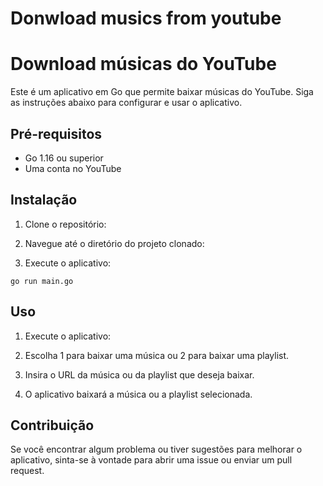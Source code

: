# Donwload musics from youtube

# Download músicas do YouTube

Este é um aplicativo em Go que permite baixar músicas do YouTube. Siga as instruções abaixo para configurar e usar o aplicativo.

## Pré-requisitos

- Go 1.16 ou superior
- Uma conta no YouTube

## Instalação

1. Clone o repositório:

2. Navegue até o diretório do projeto clonado:

3. Execute o aplicativo:

```
go run main.go
```

## Uso

1. Execute o aplicativo:

2. Escolha 1 para baixar uma música ou 2 para baixar uma playlist.

3. Insira o URL da música ou da playlist que deseja baixar.

4. O aplicativo baixará a música ou a playlist selecionada.

## Contribuição

Se você encontrar algum problema ou tiver sugestões para melhorar o aplicativo, sinta-se à vontade para abrir uma issue ou enviar um pull request.
